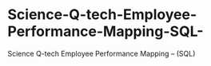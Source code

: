 # Science-Q-tech-Employee-Performance-Mapping-SQL-
Science Q-tech Employee Performance Mapping – (SQL)
